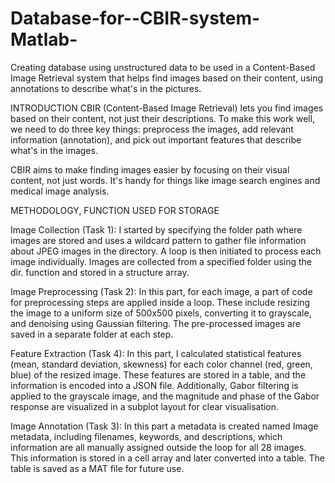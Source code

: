 # Database-for--CBIR-system-Matlab-
Creating database using unstructured data to be used in a  Content-Based Image Retrieval system that helps find images based on their content, using annotations to describe what's in the pictures.

INTRODUCTION 
CBIR (Content-Based Image Retrieval) lets you find images based on their content, not just their descriptions. To make this work well, we need to do three key things: preprocess the images, add relevant information (annotation), and pick out important features that describe what's in the images. 

CBIR aims to make finding images easier by focusing on their visual content, not just words. It's handy for things like image search engines and medical image analysis. 


METHODOLOGY, FUNCTION USED FOR STORAGE 

Image Collection (Task 1): 
I started by specifying the folder path where images are stored and uses a wildcard pattern to gather file information about JPEG images in the directory. A loop is then initiated to process each image individually. Images are collected from a specified folder using the dir. function and stored in a structure array. 

Image Preprocessing (Task 2): 
In this part, for each image, a part of code for preprocessing steps are applied inside a loop. These include resizing the image to a uniform size of 500x500 pixels, converting it to grayscale, and denoising using Gaussian filtering. The pre-processed images are saved in a separate folder at each step.  

Feature Extraction (Task 4): 
In this part, I calculated statistical features (mean, standard deviation, skewness) for each color channel (red, green, blue) of the resized image. These features are stored in a table, and the information is encoded into a JSON file. Additionally, Gabor filtering is applied to the grayscale image, and the magnitude and phase of the Gabor response are visualized in a subplot layout for clear visualisation. 

Image Annotation (Task 3): 
In this part a metadata is created named Image metadata, including filenames, keywords, and 
descriptions,  which information are all manually assigned outside the loop for all 28 images. This 
information is stored in a cell array and later converted into a table. The table is saved as a MAT file 
for future use.
